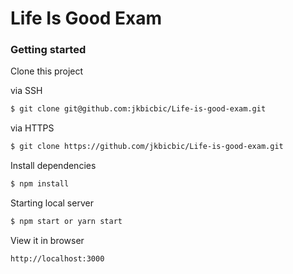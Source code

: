# Life Is Good Exam

### Getting started

Clone this project 

via SSH

```Bash
$ git clone git@github.com:jkbicbic/Life-is-good-exam.git
```

via HTTPS

```Bash
$ git clone https://github.com/jkbicbic/Life-is-good-exam.git
```

Install dependencies

```Bash
$ npm install
```

Starting local server

```Bash
$ npm start or yarn start
```

View it in browser

```
http://localhost:3000
```
